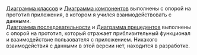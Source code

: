 [Диаграмма классов](https://github.com/KwaziLi/LabRab3/blob/main/%D0%94%D0%B8%D0%B0%D0%B3%D1%80%D0%B0%D0%BC%D0%BC%D0%B0%20%D0%BA%D0%BB%D0%B0%D1%81%D1%81%D0%BE%D0%B2.md) и [Диаграмма компонентов](https://github.com/KwaziLi/LabRab3/blob/main/%D0%94%D0%B8%D0%B0%D0%B3%D1%80%D0%B0%D0%BC%D0%BC%D0%B0%20%D0%BA%D0%BE%D0%BC%D0%BF%D0%BE%D0%BD%D0%B5%D0%BD%D1%82%D0%BE%D0%B2.md) выполнены с опорой на прототип приложения, в котором я учился взаимодействовать с данными. \
[Диаграмма последовательности](https://github.com/KwaziLi/LabRab3/blob/main/%D0%94%D0%B8%D0%B0%D0%B3%D1%80%D0%B0%D0%BC%D0%BC%D0%B0%20%D0%BF%D0%BE%D1%81%D0%BB%D0%B5%D0%B4%D0%BE%D0%B2%D0%B0%D1%82%D0%B5%D0%BB%D1%8C%D0%BD%D0%BE%D1%81%D1%82%D0%B8.md) и [Диаграмма прецедентов](https://github.com/KwaziLi/LabRab3/blob/main/%D0%94%D0%B8%D0%B0%D0%B3%D1%80%D0%B0%D0%BC%D0%BC%D0%B0%20%D0%BF%D1%80%D0%B5%D1%86%D0%B5%D0%B4%D0%B5%D0%BD%D1%82%D0%BE%D0%B2.md) выполнены с опорой на прототип, который отражает приблизительный функционал и взаимодействие пользователя с приложением. Никакого взаимодействия с данными в этой версии нет, находится в разработке.
